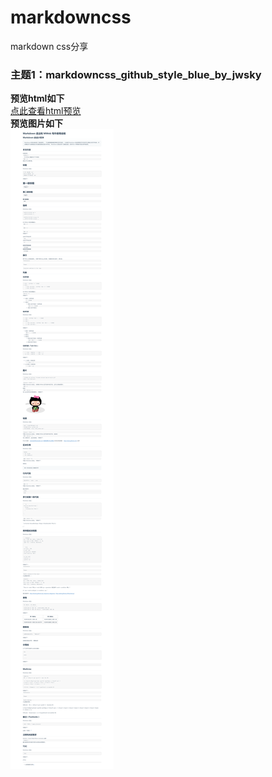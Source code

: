 # markdowncss  
markdown css分享  
  
### 主题1：markdowncss_github_style_blue_by_jwsky  
**预览html如下**  
<a href = "http://htmlpreview.github.io/?https://github.com/jwsky/markdowncss/blob/master/markdowncss_github_style_blue_by_jwsky/markdowncss_github_style_blue_by_jwsky_demo.html
" target = "_blank">点此查看html预览</a>  
**预览图片如下**  
![markdowncss_github_style_blue_by_jwsky_preview](markdowncss_github_style_blue_by_jwsky/markdowncss_github_style_blue_by_jwsky_preview.png)

